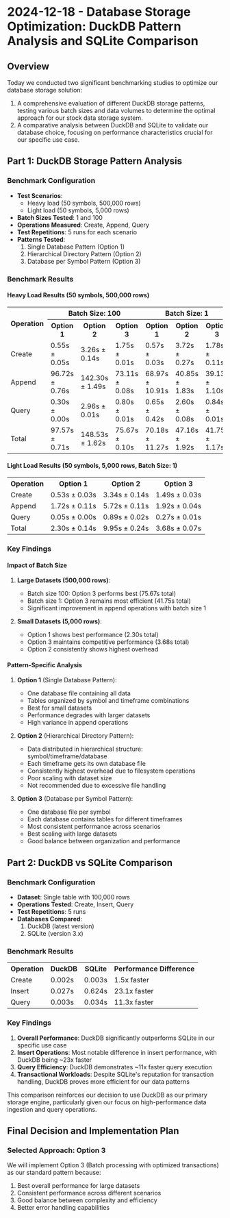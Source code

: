 # 2024-12-18 - Database Storage Optimization: DuckDB Pattern Analysis and SQLite Comparison

## Overview
Today we conducted two significant benchmarking studies to optimize our database storage solution:
1. A comprehensive evaluation of different DuckDB storage patterns, testing various batch sizes and data volumes to determine the optimal approach for our stock data storage system.
2. A comparative analysis between DuckDB and SQLite to validate our database choice, focusing on performance characteristics crucial for our specific use case.

## Part 1: DuckDB Storage Pattern Analysis

### Benchmark Configuration
- **Test Scenarios**: 
  - Heavy load (50 symbols, 500,000 rows)
  - Light load (50 symbols, 5,000 rows)
- **Batch Sizes Tested**: 1 and 100
- **Operations Measured**: Create, Append, Query
- **Test Repetitions**: 5 runs for each scenario
- **Patterns Tested**:
  1. Single Database Pattern (Option 1)
  2. Hierarchical Directory Pattern (Option 2)
  3. Database per Symbol Pattern (Option 3)

### Benchmark Results

#### Heavy Load Results (50 symbols, 500,000 rows)
<table>
  <tr>
    <th rowspan="2">Operation</th>
    <th colspan="3">Batch Size: 100</th>
    <th colspan="3">Batch Size: 1</th>
  </tr>
  <tr>
    <th>Option 1</th>
    <th>Option 2</th>
    <th>Option 3</th>
    <th>Option 1</th>
    <th>Option 2</th>
    <th>Option 3</th>
  </tr>
  <tr>
    <td>Create</td>
    <td>0.55s ± 0.05s</td>
    <td>3.26s ± 0.14s</td>
    <td>1.75s ± 0.01s</td>
    <td>0.57s ± 0.03s</td>
    <td>3.72s ± 0.27s</td>
    <td>1.78s ± 0.11s</td>
  </tr>
  <tr>
    <td>Append</td>
    <td>96.72s ± 0.76s</td>
    <td>142.30s ± 1.49s</td>
    <td>73.11s ± 0.08s</td>
    <td>68.97s ± 10.91s</td>
    <td>40.85s ± 1.83s</td>
    <td>39.13s ± 1.10s</td>
  </tr>
  <tr>
    <td>Query</td>
    <td>0.30s ± 0.00s</td>
    <td>2.96s ± 0.01s</td>
    <td>0.80s ± 0.01s</td>
    <td>0.65s ± 0.42s</td>
    <td>2.60s ± 0.08s</td>
    <td>0.84s ± 0.01s</td>
  </tr>
  <tr>
    <td>Total</td>
    <td>97.57s ± 0.71s</td>
    <td>148.53s ± 1.62s</td>
    <td>75.67s ± 0.10s</td>
    <td>70.18s ± 11.27s</td>
    <td>47.16s ± 1.92s</td>
    <td>41.75s ± 1.17s</td>
  </tr>
</table>

#### Light Load Results (50 symbols, 5,000 rows, Batch Size: 1)
<table>
  <tr>
    <th>Operation</th>
    <th>Option 1</th>
    <th>Option 2</th>
    <th>Option 3</th>
  </tr>
  <tr>
    <td>Create</td>
    <td>0.53s ± 0.03s</td>
    <td>3.34s ± 0.14s</td>
    <td>1.49s ± 0.03s</td>
  </tr>
  <tr>
    <td>Append</td>
    <td>1.72s ± 0.11s</td>
    <td>5.72s ± 0.11s</td>
    <td>1.92s ± 0.04s</td>
  </tr>
  <tr>
    <td>Query</td>
    <td>0.05s ± 0.00s</td>
    <td>0.89s ± 0.02s</td>
    <td>0.27s ± 0.01s</td>
  </tr>
  <tr>
    <td>Total</td>
    <td>2.30s ± 0.14s</td>
    <td>9.95s ± 0.24s</td>
    <td>3.68s ± 0.07s</td>
  </tr>
</table>

### Key Findings

#### Impact of Batch Size
1. **Large Datasets (500,000 rows)**:
   - Batch size 100: Option 3 performs best (75.67s total)
   - Batch size 1: Option 3 remains most efficient (41.75s total)
   - Significant improvement in append operations with batch size 1

2. **Small Datasets (5,000 rows)**:
   - Option 1 shows best performance (2.30s total)
   - Option 3 maintains competitive performance (3.68s total)
   - Option 2 consistently shows highest overhead

#### Pattern-Specific Analysis
1. **Option 1** (Single Database Pattern):
   - One database file containing all data
   - Tables organized by symbol and timeframe combinations
   - Best for small datasets
   - Performance degrades with larger datasets
   - High variance in append operations

2. **Option 2** (Hierarchical Directory Pattern):
   - Data distributed in hierarchical structure: symbol/timeframe/database
   - Each timeframe gets its own database file
   - Consistently highest overhead due to filesystem operations
   - Poor scaling with dataset size
   - Not recommended due to excessive file handling

3. **Option 3** (Database per Symbol Pattern):
   - One database file per symbol
   - Each database contains tables for different timeframes
   - Most consistent performance across scenarios
   - Best scaling with large datasets
   - Good balance between organization and performance

## Part 2: DuckDB vs SQLite Comparison

### Benchmark Configuration
- **Dataset**: Single table with 100,000 rows
- **Operations Tested**: Create, Insert, Query
- **Test Repetitions**: 5 runs
- **Databases Compared**: 
  1. DuckDB (latest version)
  2. SQLite (version 3.x)

### Benchmark Results
<table>
  <tr>
    <th>Operation</th>
    <th>DuckDB</th>
    <th>SQLite</th>
    <th>Performance Difference</th>
  </tr>
  <tr>
    <td>Create</td>
    <td>0.002s</td>
    <td>0.003s</td>
    <td>1.5x faster</td>
  </tr>
  <tr>
    <td>Insert</td>
    <td>0.027s</td>
    <td>0.624s</td>
    <td>23.1x faster</td>
  </tr>
  <tr>
    <td>Query</td>
    <td>0.003s</td>
    <td>0.034s</td>
    <td>11.3x faster</td>
  </tr>
</table>

### Key Findings
1. **Overall Performance**: DuckDB significantly outperforms SQLite in our specific use case
2. **Insert Operations**: Most notable difference in insert performance, with DuckDB being ~23x faster
3. **Query Efficiency**: DuckDB demonstrates ~11x faster query execution
4. **Transactional Workloads**: Despite SQLite's reputation for transaction handling, DuckDB proves more efficient for our data patterns

This comparison reinforces our decision to use DuckDB as our primary storage engine, particularly given our focus on high-performance data ingestion and query operations.

## Final Decision and Implementation Plan

### Selected Approach: Option 3
We will implement Option 3 (Batch processing with optimized transactions) as our standard pattern because:
1. Best overall performance for large datasets
2. Consistent performance across different scenarios
3. Good balance between complexity and efficiency
4. Better error handling capabilities
